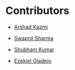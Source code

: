 # Contributors

- [Arshad Kazmi](https://github.com/arshadkazmi42)
- [Swapnil Sharma](https://github.com/swapsha96)
- [Shubham Kumar](https://github.com/sk9331657)

- [Ezekiel Oladejo](https://github.com/iamwebwiz)

